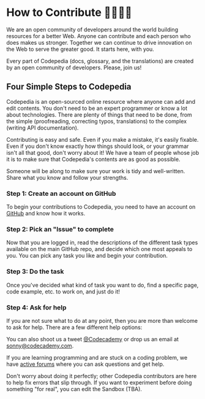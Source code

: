# How to Contribute 👩‍💻🧑‍💻

We are an open community of developers around the world building resources for a better Web. Anyone can contribute and each person who does makes us stronger. Together we can continue to drive innovation on the Web to serve the greater good. It starts here, with you.

Every part of Codepedia (docs, glossary, and the translations) are created by an open community of developers. Please, join us!

## Four Simple Steps to Codepedia

Codepedia is an open-sourced online resource where anyone can add and edit contents. You don't need to be an expert programmer or know a lot about technologies. There are plenty of things that need to be done, from the simple (proofreading, correcting typos, translations) to the complex (writing API documentation).

Contributing is easy and safe. Even if you make a mistake, it's easily fixable. Even if you don't know exactly how things should look, or your grammar isn't all that good, don't worry about it! We have a team of people whose job it is to make sure that Codepedia's contents are as good as possible. 

Someone will be along to make sure your work is tidy and well-written. Share what you know and follow your strengths.

### Step 1: Create an account on GitHub

To begin your contributions to Codepedia, you need to have an account on [GitHub](https://github.com/) and know how it works.


### Step 2: Pick an "Issue" to complete

Now that you are logged in, read the descriptions of the different task types available on the main GitHub repo, and decide which one most appeals to you. You can pick any task you like and begin your contribution.

### Step 3: Do the task

Once you've decided what kind of task you want to do, find a specific page, code example, etc. to work on, and just do it!

### Step 4: Ask for help

If you are not sure what to do at any point, then you are more than welcome to ask for help. There are a few different help options:

You can also shoot us a tweet [@Codecademy](https://twitter.com/Codecademy) or drop us an email at sonny@codecademy.com.

If you are learning programming and are stuck on a coding problem, we have [active forums](https://discuss.codecademy.com) where you can ask questions and get help.

Don't worry about doing it perfectly; other Codepedia contributors are here to help fix errors that slip through. If you want to experiment before doing something "for real", you can edit the Sandbox (TBA).